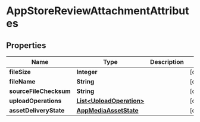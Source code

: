 

# AppStoreReviewAttachmentAttributes


## Properties

| Name | Type | Description | Notes |
|------------ | ------------- | ------------- | -------------|
|**fileSize** | **Integer** |  |  [optional] |
|**fileName** | **String** |  |  [optional] |
|**sourceFileChecksum** | **String** |  |  [optional] |
|**uploadOperations** | [**List&lt;UploadOperation&gt;**](UploadOperation.md) |  |  [optional] |
|**assetDeliveryState** | [**AppMediaAssetState**](AppMediaAssetState.md) |  |  [optional] |



